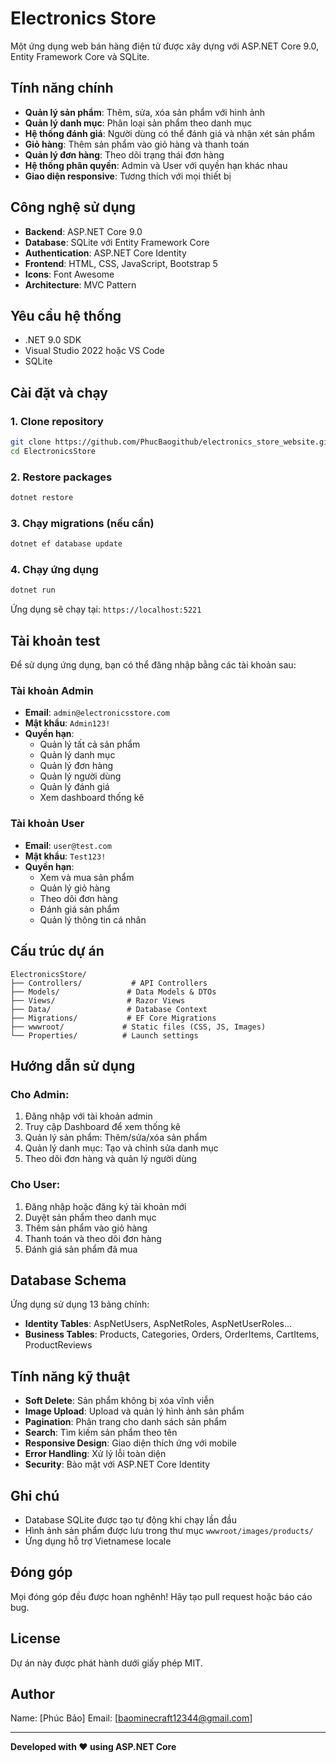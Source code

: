 # Electronics Store

Một ứng dụng web bán hàng điện tử được xây dựng với ASP.NET Core 9.0, Entity Framework Core và SQLite.

## Tính năng chính

- **Quản lý sản phẩm**: Thêm, sửa, xóa sản phẩm với hình ảnh
- **Quản lý danh mục**: Phân loại sản phẩm theo danh mục
- **Hệ thống đánh giá**: Người dùng có thể đánh giá và nhận xét sản phẩm
- **Giỏ hàng**: Thêm sản phẩm vào giỏ hàng và thanh toán
- **Quản lý đơn hàng**: Theo dõi trạng thái đơn hàng
- **Hệ thống phân quyền**: Admin và User với quyền hạn khác nhau
- **Giao diện responsive**: Tương thích với mọi thiết bị

## Công nghệ sử dụng

- **Backend**: ASP.NET Core 9.0
- **Database**: SQLite với Entity Framework Core
- **Authentication**: ASP.NET Core Identity
- **Frontend**: HTML, CSS, JavaScript, Bootstrap 5
- **Icons**: Font Awesome
- **Architecture**: MVC Pattern

## Yêu cầu hệ thống

- .NET 9.0 SDK
- Visual Studio 2022 hoặc VS Code
- SQLite

## Cài đặt và chạy

### 1. Clone repository
```bash
git clone https://github.com/PhucBaogithub/electronics_store_website.git
cd ElectronicsStore
```

### 2. Restore packages
```bash
dotnet restore
```

### 3. Chạy migrations (nếu cần)
```bash
dotnet ef database update
```

### 4. Chạy ứng dụng
```bash
dotnet run
```

Ứng dụng sẽ chạy tại: `https://localhost:5221`

## Tài khoản test

Để sử dụng ứng dụng, bạn có thể đăng nhập bằng các tài khoản sau:

### Tài khoản Admin
- **Email**: `admin@electronicsstore.com`
- **Mật khẩu**: `Admin123!`
- **Quyền hạn**: 
  - Quản lý tất cả sản phẩm
  - Quản lý danh mục
  - Quản lý đơn hàng
  - Quản lý người dùng
  - Quản lý đánh giá
  - Xem dashboard thống kê

### Tài khoản User
- **Email**: `user@test.com`
- **Mật khẩu**: `Test123!`
- **Quyền hạn**:
  - Xem và mua sản phẩm
  - Quản lý giỏ hàng
  - Theo dõi đơn hàng
  - Đánh giá sản phẩm
  - Quản lý thông tin cá nhân

## Cấu trúc dự án

```
ElectronicsStore/
├── Controllers/           # API Controllers
├── Models/               # Data Models & DTOs
├── Views/                # Razor Views
├── Data/                 # Database Context
├── Migrations/           # EF Core Migrations
├── wwwroot/             # Static files (CSS, JS, Images)
└── Properties/          # Launch settings
```

## Hướng dẫn sử dụng

### Cho Admin:
1. Đăng nhập với tài khoản admin
2. Truy cập Dashboard để xem thống kê
3. Quản lý sản phẩm: Thêm/sửa/xóa sản phẩm
4. Quản lý danh mục: Tạo và chỉnh sửa danh mục
5. Theo dõi đơn hàng và quản lý người dùng

### Cho User:
1. Đăng nhập hoặc đăng ký tài khoản mới
2. Duyệt sản phẩm theo danh mục
3. Thêm sản phẩm vào giỏ hàng
4. Thanh toán và theo dõi đơn hàng
5. Đánh giá sản phẩm đã mua

## Database Schema

Ứng dụng sử dụng 13 bảng chính:

- **Identity Tables**: AspNetUsers, AspNetRoles, AspNetUserRoles...
- **Business Tables**: Products, Categories, Orders, OrderItems, CartItems, ProductReviews

## Tính năng kỹ thuật

- **Soft Delete**: Sản phẩm không bị xóa vĩnh viễn
- **Image Upload**: Upload và quản lý hình ảnh sản phẩm
- **Pagination**: Phân trang cho danh sách sản phẩm
- **Search**: Tìm kiếm sản phẩm theo tên
- **Responsive Design**: Giao diện thích ứng với mobile
- **Error Handling**: Xử lý lỗi toàn diện
- **Security**: Bảo mật với ASP.NET Core Identity

## Ghi chú

- Database SQLite được tạo tự động khi chạy lần đầu
- Hình ảnh sản phẩm được lưu trong thư mục `wwwroot/images/products/`
- Ứng dụng hỗ trợ Vietnamese locale

## Đóng góp

Mọi đóng góp đều được hoan nghênh! Hãy tạo pull request hoặc báo cáo bug.

## License

Dự án này được phát hành dưới giấy phép MIT.

## Author
Name: [Phúc Bảo]
Email: [baominecraft12344@gmail.com]

---

**Developed with ❤️ using ASP.NET Core** 
